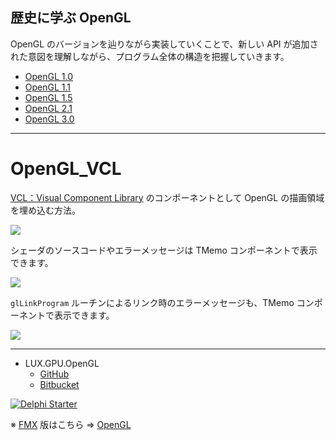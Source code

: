 ## 歴史に学ぶ OpenGL

OpenGL のバージョンを辿りながら実装していくことで、新しい API が追加された意図を理解しながら、プログラム全体の構造を把握していきます。

* [OpenGL 1.0](https://github.com/LUXOPHIA/OpenGL_VCL/tree/OpenGL-1.0)
* [OpenGL 1.1](https://github.com/LUXOPHIA/OpenGL_VCL/tree/OpenGL-1.1)
* [OpenGL 1.5](https://github.com/LUXOPHIA/OpenGL_VCL/tree/OpenGL-1.5)
* [OpenGL 2.1](https://github.com/LUXOPHIA/OpenGL_VCL/tree/OpenGL-2.1)
* [OpenGL 3.0](https://github.com/LUXOPHIA/OpenGL_VCL/tree/OpenGL-3.0)

----

# OpenGL_VCL
[VCL：Visual Component Library](https://www.wikiwand.com/ja/Visual_Component_Library) のコンポーネントとして OpenGL の描画領域を埋め込む方法。

![](https://github.com/LUXOPHIA/OpenGL_VCL/raw/master/--------/_SCREENSHOT/OpenGL_VCL-View.png)

シェーダのソースコードやエラーメッセージは TMemo コンポーネントで表示できます。

![](https://github.com/LUXOPHIA/OpenGL_VCL/raw/master/--------/_SCREENSHOT/OpenGL_VCL-Shader-Vertex.png)

`glLinkProgram` ルーチンによるリンク時のエラーメッセージも、TMemo コンポーネントで表示できます。

![](https://github.com/LUXOPHIA/OpenGL_VCL/raw/master/--------/_SCREENSHOT/OpenGL_VCL-Program.png)

----
* LUX.GPU.OpenGL
    * [GitHub](https://github.com/LUXOPHIA/LUX.GPU.OpenGL)
    * [Bitbucket](https://bitbucket.org/LUXOPHIA/lux.gpu.opengl)

[![Delphi Starter](http://img.en25.com/EloquaImages/clients/Embarcadero/%7B063f1eec-64a6-4c19-840f-9b59d407c914%7D_dx-starter-bn159.png)](https://www.embarcadero.com/jp/products/delphi/starter)

※ [FMX](https://www.wikiwand.com/en/FireMonkey) 版はこちら ⇒ [OpenGL](https://github.com/LUXOPHIA/OpenGL/)
